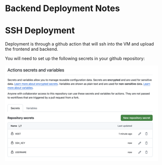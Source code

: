 # Backend Deployment Notes

# SSH Deployment

Deployment is through a github action that will ssh into the VM and upload the frontend and backend.

You will need to set up the following secrets in your github repository:

![Secrets Setup](readme_images/secrets.png)
